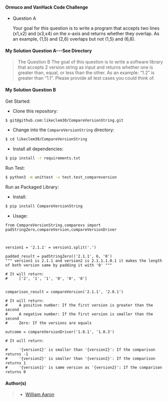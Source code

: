 #### Ormuco and VanHack Code Challenge

- Question A

  Your goal for this question is to write a program that accepts two lines (x1,x2) and (x3,x4) on the
  x-axis and returns whether they overlap. As an example, (1,5) and (2,6) overlaps but not (1,5)
  and (6,8).

#### My Solution Question A---See Directory

> The Question B
> The goal of this question is to write a software library that accepts 2 version string as input and returns whether one is greater than, equal, or less than the other. As an example: “1.2” is greater than “1.1”. Please provide all test cases you could think of.

#### My Solution Question B

Get Started:

- Clone this repository:
```sh
$ git@github.com:likeclem30/CompareVersionString.git
```
- Change into the `CompareVersionString` directory:
```sh
$ cd likeclem30/CompareVersionString
```
- Install all dependencies:
```sh
$ pip install -r requirements.txt
```
Run Test:
```sh
$ python3 -m unittest -v test.test_compareversion
```

Run as Packaged Library:
- Install:
```sh
$ pip install CompareVersionString
```

- Usage:

````
from CompareVersionString.comparevs import padStringZero,compareVersion,compareVersionDriver



version1 = '2.1.1' = version1.split('.')

padded_result = padStringZero(('2.1.1', 6, '0')
""" version1 is 2.1.1 and version2 is 2.1.1.1.0.1 it makes the length of both version same by padding it with '0' """

# It will return:
#     ['2', '1', '1', '0', '0', '0']  


comparison_result = compareVersion('2.1.1', '2.0.1')

# It will return:
#     A positive number: If the first version is greater than the second  
#     A negative number: If the first version is smaller than the second
#     Zero: If the versions are equals

outcome = compareVersionDriver('1.0.1', '1.0.3')

# It will return:

#     '{version1}' is smaller than '{version2}': If the comparison returns -1
#     '{version2}' is smaller than '{version2}': If the comparison returns 1
#     '{version1}' is same version as '{version2}': If the comparison returns 0
````


#### Author(s)
>- [William Aaron](https://github.com/likeclem30)

